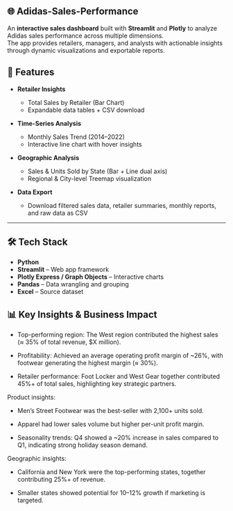 ## 🌐 Adidas-Sales-Performance

An **interactive sales dashboard** built with **Streamlit** and **Plotly** to analyze Adidas sales performance across multiple dimensions.  
The app provides retailers, managers, and analysts with actionable insights through dynamic visualizations and exportable reports.  


## 🚀 Features
- **Retailer Insights**
  - Total Sales by Retailer (Bar Chart)
  - Expandable data tables + CSV download  

- **Time-Series Analysis**
  - Monthly Sales Trend (2014–2022)
  - Interactive line chart with hover insights  

- **Geographic Analysis**
  - Sales & Units Sold by State (Bar + Line dual axis)
  - Regional & City-level Treemap visualization  

- **Data Export**
  - Download filtered sales data, retailer summaries, monthly reports, and raw data as CSV  

---

## 🛠 Tech Stack
- **Python**
- **Streamlit** – Web app framework  
- **Plotly Express / Graph Objects** – Interactive charts  
- **Pandas** – Data wrangling and grouping  
- **Excel** – Source dataset

## 📊 Key Insights & Business Impact

- Top-performing region: The West region contributed the highest sales (≈ 35% of total revenue, $X million).

- Profitability: Achieved an average operating profit margin of ~26%, with footwear generating the highest margin (≈ 30%).

- Retailer performance: Foot Locker and West Gear together contributed 45%+ of total sales, highlighting key strategic partners.

Product insights:

- Men’s Street Footwear was the best-seller with 2,100+ units sold.

- Apparel had lower sales volume but higher per-unit profit margin.

- Seasonality trends: Q4 showed a ~20% increase in sales compared to Q1, indicating strong holiday season demand.

Geographic insights:

- California and New York were the top-performing states, together contributing 25%+ of revenue.

- Smaller states showed potential for 10–12% growth if marketing is targeted.
